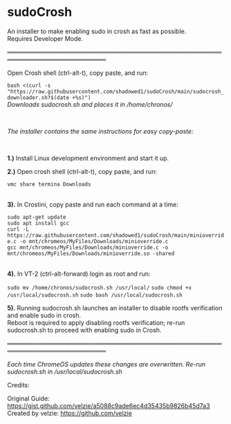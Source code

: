 # sudoCrosh
An installer to make enabling sudo in crosh as fast as possible.<br>
Requires Developer Mode.

═════════════════════════════════════════════════════════════════════════


Open Crosh shell (ctrl-alt-t), copy paste, and run: 


`bash <(curl -s "https://raw.githubusercontent.com/shadowed1/sudoCrosh/main/sudocrosh_downloader.sh?$(date +%s)")` <br>
*Downloads sudocrosh.sh and places it in /home/chronos/*

<br>

*The installer contains the same instructions for easy copy-paste:*

<br>
                                                                                                                                                    
**1.)** Install Linux development environment and start it up. <br>

**2.)** Open crosh shell (ctrl-alt-t), copy paste, and run: <br>
                                                                 
`vmc share termina Downloads` <br><br>                                                                                                                                     
                                                                                                                  
**3).** In Crostini, copy paste and run each command at a time: <br>
 
 `sudo apt-get update`<br>
 `sudo apt install gcc`<br>
 `curl -L https://raw.githubusercontent.com/shadowed1/sudoCrosh/main/minioverride.c -o mnt/chromeos/MyFiles/Downloads/minioverride.c`<br>
 `gcc mnt/chromeos/MyFiles/Downloads/minioverride.c -o mnt/chromeos/MyFiles/Downloads/minioverride.so -shared`<br> <br>

**4).** In VT-2 (ctrl-alt-forward) login as root and run:  <br>

`sudo mv /home/chronos/sudocrosh.sh /usr/local/`
`sudo chmod +x /usr/local/sudocrosh.sh`
`sudo bash /usr/local/sudocrosh.sh`

**5).** Running sudocrosh.sh launches an installer to disable rootfs verification and enable sudo in crosh. <br>
    Reboot is required to apply disabling rootfs verification; re-run sudocrosh.sh to proceed with enabling sudo in Crosh. 

═════════════════════════════════════════════════════════════════════════

*Each time ChromeOS updates these changes are overwritten. Re-run sudocrosh.sh in /usr/local/sudocrosh.sh*

Credits:

Original Guide: https://gist.github.com/velzie/a5088c9ade6ec4d35435b9826b45d7a3 <br>
Created by velzie: https://github.com/velzie <br>


